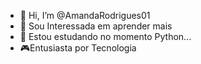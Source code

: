 - 👋 Hi, I’m @AmandaRodrigues01
- 👀 Sou Interessada em aprender mais 
- 🌱 Estou estudando  no momento Python...
- 🎮Entusiasta  por Tecnologia 

